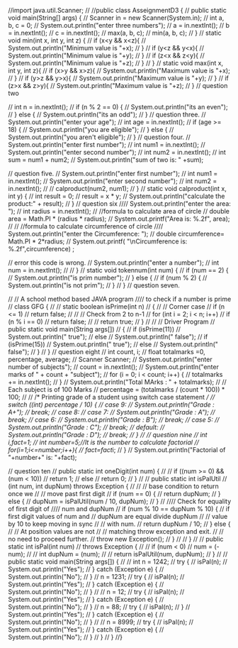 //import java.util.Scanner;
//
//public class AsseignmentD3 {
//    public static void main(String[] args) {
//        Scanner in = new Scanner(System.in);
//        int a, b, c = 0;
//        System.out.println("enter three numbers");
//        a = in.nextInt();
//        b = in.nextInt();
//        c = in.nextInt();
//        max(a, b, c);
//        min(a, b, c);
//    }
//    static void min(int x, int y, int z) {
//        if (x<y && x<z){
//            System.out.println("Minimum value is "+x);
//        }
//        if (y<z && y<x){
//            System.out.println("Minimum value is "+y);
//        }
//        if (z<x && z<y){
//            System.out.println("Minimum value is "+z);
//        }
//    }
//    static void max(int x, int y, int z){
//        if (x>y && x>z){
//            System.out.println("Maximum value is "+x);
//        }
//        if (y>z && y>x){
//            System.out.println("Maximum value is "+y);
//        }
//        if (z>x && z>y){
//            System.out.println("Maximum value is "+z);
//        }
//        question two

//        int n = in.nextInt();
//        if (n % 2 == 0) {
//            System.out.println("its an even");
//        } else {
//            System.out.println("its an odd");
//        }
//          question three.
//        System.out.println("enter your age");
//        int age = in.nextInt();
//        if (age >= 18) {
//            System.out.println("you are eligible");
//        } else {
//            System.out.println("you aren't eligible");
//        }
//        question four.
//        System.out.println("enter first number");
//        int num1 = in.nextInt();
//        System.out.println("enter second number");
//        int num2 = in.nextInt();
//        int sum = num1 + num2;
//        System.out.println("sum of two is: " +sum);

//        question five.
//        System.out.println("enter first number");
//        int num1 = in.nextInt();
//        System.out.println("enter second number");
//        int num2 = in.nextInt();
//
//        calproduct(num2, num1);
//    }
//        static void calproduct(int x, int y) {
//        int result = 0;
//        result = x * y;
//            System.out.println("calculate the product:" + result);
//        }
//          question six
////        System.out.println("enter the area: ");
//        int radius = in.nextInt();
//        //formula to calculate area of circle
//        double area = Math.PI * (radius * radius);
//        System.out.printf("Area is: %.2f", area);
//
//        //formula to calculate circumference of circle
////        System.out.println("enter the Circumference: ");
//        double circumference= Math.PI * 2*radius;
//        System.out.printf( "\nCircumference is: %.2f",circumference) ;

//        error this code is wrong.
//        System.out.println("enter a number");
//        int num = in.nextInt();
//
//    }
//    static void tokennum(int num) {
//        if (num == 2) {
//            System.out.println("is prim number");
//        } else {
//            if (num % 2) {
//                System.out.println("is not prim");
//            }
//        }
//              question seven.

//        // A school method based JAVA program
//// to check if a number is prime
//        class GFG {
//
//            static boolean isPrime(int n)
//            {
//                // Corner case
//                if (n <= 1)
//                    return false;
//
//                // Check from 2 to n-1
//                for (int i = 2; i < n; i++)
//                    if (n % i == 0)
//                        return false;
//
//                return true;
//            }
//
//            // Driver Program
//            public static void main(String args[])
//            {
//                if (isPrime(11))
//                    System.out.println(" true");
//                else
//                    System.out.println(" false");
//                if (isPrime(15))
//                    System.out.println(" true");
//                else
//                    System.out.println(" false");
//            }
//        }
//            question eight
//        int count, i;
//        float totalmarks =0, percentage, average;
//        Scanner Scanner;
//        System.out.println("enter number of subjects");
//        count = in.nextInt();
//        System.out.println("enter marks of " + count + "subject");
//        for (i = 0; i < count; i++) {
//            totalmarks += in.nextInt();
//        }
//        System.out.println("Total MArks : " + totalmarks);
//        // Each subject is of 100 Marks
//        percentage = (totalmarks / (count * 100)) * 100;
//
//        /* Printing grade of a student using switch case statement */
//        switch ((int) percentage / 10) {
//            case 9:
//                System.out.println("Grade : A+");
//                break;
//            case 8:
//            case 7:
//                System.out.println("Grade : A");
//                break;
//            case 6:
//                System.out.println("Grade : B");
//                break;
//            case 5:
//                System.out.println("Grade : C");
//                break;
//            default:
//                System.out.println("Grade : D");
//                break;
//        }
//
//          question nine
//  int i,fact=1;
//          int number=5;//It is the number to calculate factorial
//          for(i=1;i<=number;i++){
//          fact=fact*i;
//          }
//          System.out.println("Factorial of "+number+" is: "+fact);

//          question ten
//      public static int oneDigit(int num) {
//
//        if ((num >= 0) && (num < 10))
//        return 1;
//        else
//        return 0;
//        }
//
//      public static int isPalUtil
//        (int num, int dupNum) throws Exception {
//
//        // base condition to return once we
//        // move past first digit
//        if (num == 0) {
//        return dupNum;
//        } else {
//        dupNum = isPalUtil(num / 10, dupNum);
//        }
//
//// Check for equality of first digit of
//// num and dupNum
//        if (num % 10 == dupNum % 10) {
        // if first digit values of num and
        // dupNum are equal divide dupNum
//        // value by 10 to keep moving in sync
//        // with num.
//        return dupNum / 10;
//        } else {
//        // At position values are not
//        // matching throw exception and exit.
//        // no need to proceed further.
//        throw new Exception();
//        }
//
//        }
//
//      public static int isPal(int num)
//        throws Exception {
//
//        if (num < 0)
//        num = (-num);
//
//        int dupNum = (num);
//
//        return isPalUtil(num, dupNum);
//        }
//
//     public static void main(String args[]) {
//
//        int n = 1242;
//        try {
//        isPal(n);
//        System.out.println("Yes");
//        } catch (Exception e) {
//        System.out.println("No");
//        }
//        n = 1231;
//        try {
//        isPal(n);
//        System.out.println("Yes");
//        } catch (Exception e) {
//        System.out.println("No");
//        }
//
//        n = 12;
//        try {
//        isPal(n);
//        System.out.println("Yes");
//        } catch (Exception e) {
//        System.out.println("No");
//        }
//        n = 88;
//        try {
//        isPal(n);
//        }
//        System.out.println("Yes");
//        } catch (Exception e) {
//        System.out.println("No");
//        }
//
//        n = 8999;
//        try {
//        isPal(n);
//        System.out.println("Yes");
//        } catch (Exception e) {
//        System.out.println("No");
//        }
//        }
//    }
//}
